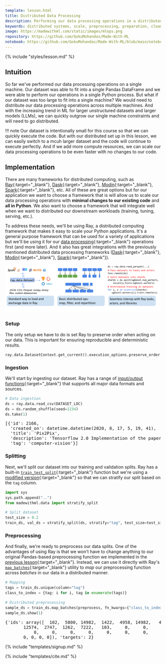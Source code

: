 ```yaml
---
template: lesson.html
title: Distributed Data Processing
description: Performing our data processing operations in a distributed manner.
keywords: distributed systems, scale, preprocessing, preparation, cleaning, feature engineering, filtering, transformations, mlops, machine learning
image: https://madewithml.com/static/images/mlops.png
repository: https://github.com/GokuMohandas/Made-With-ML
notebook: https://github.com/GokuMohandas/Made-With-ML/blob/main/notebooks/madewithml.ipynb
---
```


{% include "styles/lesson.md" %}

## Intuition

So far we've performed our data processing operations on a single machine. Our dataset was able to fit into a single Pandas DataFrame and we were able to perform our operations in a single Python process. But what if our dataset was too large to fit into a single machine? We would need to distribute our data processing operations across multiple machines. And with the increasing trend in ML for larger unstructured datasets and larger models (LLMs), we can quickly outgrow our single machine constraints and will need to go distributed.

!!! note
    Our dataset is intentionally small for this course so that we can quickly execute the code. But with our distributed set up in this lesson, we can easily switch to a mcuh larger dataset and the code will continue to execute perfectly. And if we add more compute resources, we can scale our data processing operations to be even faster with no changes to our code.

## Implementation

There are many frameworks for distributed computing, such as [Ray](https://docs.ray.io/en/latest/){:target="_blank"}, [Dask](https://www.dask.org/){:target="_blank"}, [Modin](https://github.com/modin-project/modin){:target="_blank"}, [Spark](https://spark.apache.org/){:target="_blank"}, etc. All of these are great options but for our application we want to choose a framework that is will allow us to scale our data processing operations with **minimal changes to our existing code** and **all in Python**. We also want to choose a framework that will integrate well when we want to distributed our downstream workloads (training, tuning, serving, etc.).

To address these needs, we'll be using Ray, a distributed computing framework that makes it easy to scale your Python applications. It's a general purpose framework that can be used for a variety of applications but we'll be using it for our [data processing](https://docs.ray.io/en/latest/data/data.html){:target="_blank"} operations first (and more later). And it also has great integrations with the previously mentioned distributed data processing frameworks ([Dask](https://docs.ray.io/en/latest/ray-more-libs/dask-on-ray.html){:target="_blank"}, [Modin](https://docs.ray.io/en/latest/ray-more-libs/modin/index.html){:target="_blank"}, [Spark](https://docs.ray.io/en/latest/ray-more-libs/raydp.html){:target="_blank"}).

<div class="ai-center-all">
  <img src="/static/images/mlops/ray/data.svg" width="700" alt="ray data">
</div>

### Setup

The only setup we have to do is set Ray to preserve order when acting on our data. This is important for ensuring reproducible and deterministic results.

```python linenums="1"
ray.data.DatasetContext.get_current().execution_options.preserve_order = True  # deterministic
```

### Ingestion

We'll start by ingesting our dataset. Ray has a range of [input/output functions](https://docs.ray.io/en/latest/data/api/input_output.html){:target="_blank"} that supports all major data formats and sources.

```python linenums="1"
# Data ingestion
ds = ray.data.read_csv(DATASET_LOC)
ds = ds.random_shuffle(seed=1234)
ds.take(1)
```

<pre class="output">
[{'id': 2166,
  'created_on': datetime.datetime(2020, 8, 17, 5, 19, 41),
  'title': 'Pix2Pix',
  'description': 'Tensorflow 2.0 Implementation of the paper Image-to-Image Translation using Conditional GANs by Philip Isola, Jun-Yan Zhu, Tinghui Zhou and Alexei A. Efros.',
  'tag': 'computer-vision'}]
</pre>

### Splitting

Next, we'll split our dataset into our training and validation splits. Ray has a built-in [`train_test_split`](https://docs.ray.io/en/latest/data/api/doc/ray.data.Dataset.train_test_split.html){:target="_blank"} function but we're using a [modified version](https://github.com/GokuMohandas/Made-With-ML/blob/main/madewithml/data.py){:target="_blank"} so that we can stratify our split based on the `tag` column.

```python linenums="1"
import sys
sys.path.append("..")
from madewithml.data import stratify_split
```

```python linenums="1"
# Split dataset
test_size = 0.2
train_ds, val_ds = stratify_split(ds, stratify="tag", test_size=test_size)
```

### Preprocessing

And finally, we're ready to preprocess our data splits. One of the advantages of using Ray is that we won't have to change anything to our original Pandas-based preprocessing function we implemented in the [previous lesson](preprocessing.md#best-practices){:target="_blank"}. Instead, we can use it directly with Ray's [`map_batches`](https://docs.ray.io/en/latest/data/api/doc/ray.data.Dataset.map_batches.html){:target="_blank"} utility to *map* our preprocessing function across *batches* in our data in a distributed manner.

```python linenums="1"
# Mapping
tags = train_ds.unique(column="tag")
class_to_index = {tag: i for i, tag in enumerate(tags)}
```

```python linenums="1"
# Distributed preprocessing
sample_ds = train_ds.map_batches(preprocess, fn_kwargs={"class_to_index": class_to_index}, batch_format="pandas")
sample_ds.show(1)
```

<pre class="output">
{'ids': array([  102,  5800, 14982,  1422,  4958, 14982,   437,  3294,  3577,
       12574,  2747,  1262,  7222,   103,     0,     0,     0,     0,
           0,     0,     0,     0,     0,     0,     0,     0]), 'masks': array([1, 1, 1, 1, 1, 1, 1, 1, 1, 1, 1, 1, 1, 1, 0, 0, 0, 0, 0, 0, 0, 0,
       0, 0, 0, 0]), 'targets': 2}
</pre>

<!-- Course signup -->
{% include "templates/signup.md" %}

<!-- Citation -->
{% include "templates/cite.md" %}